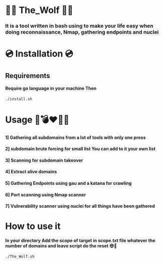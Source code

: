# 🦊️🐺️ The_Wolf 🦊️🐺️

### It is a tool written in bash using to make your life easy when doing reconnaissance, Nmap, gathering endpoints and nuclei  

# 💿️ Installation 💿️ 

## Requirements 

#### Require go language in your machine Then

```
./install.sh
```

# Usage 🦊️💣️❤️‍🔥️🐺️

#### 1] Gathering all subdomains from a lot of tools with only one press  

#### 2] subdomain brute forcing for small list You can add to it your own list 

#### 3] Scanning for subdomain takeover  

#### 4] Extract alive domains  

#### 5] Gathering Endpoints using gau and a katana for crawling

#### 6] Port scanning using Nmap scanner

#### 7] Vulnerability scanner using nuclei for all things have been gathered

# How to use it

#### In your directory Add the scope of target in scope.txt file whatever the number of domains and leave script do the reset 😎️🥰️

```
./The_Wolf.sh
```
